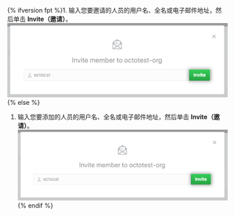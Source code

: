 {% ifversion fpt %}1. 输入您要邀请的人员的用户名、全名或电子邮件地址，然后单击 **Invite（邀请）**。
  ![邀请成员表](/assets/images/help/organizations/org-invite-modal.png){% else %}
1. 输入您要添加的人员的用户名、全名或电子邮件地址，然后单击 **Invite（邀请）**。 ![Invite member form](/assets/images/help/organizations/org-invite-modal.png){% endif %}
